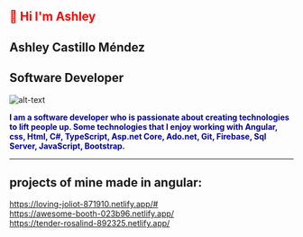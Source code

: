 

<h2 style="color:red"> 👋 Hi I'm Ashley </h2>
<h2> Ashley Castillo Méndez </h2>            
<h2>Software Developer </h2> 



![alt-text](https://media2.giphy.com/media/l4Ki4biBSwhjyrS48/giphy.gif?cid=638dd686ddzyvk900a92lm5fbkdaips4iqwvpvu3biowbm9o&rid=giphy.gif&ct=g)

<p style="color:#000099; font-weight:bold">
I am a software developer who is passionate about creating technologies to lift people up.
Some technologies that I enjoy working with <strong> Angular, css, Html, C#, TypeScript, Asp.net Core, Ado.net, Git, Firebase, Sql Server, JavaScript, Bootstrap.</strong>
</p>
<hr>
<h2>projects of mine made in angular:</h2>

https://loving-joliot-871910.netlify.app/#
<br>
https://awesome-booth-023b96.netlify.app/
<br>
https://tender-rosalind-892325.netlify.app/





